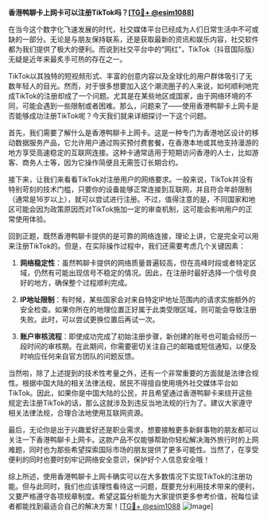 **香港鸭聊卡上网卡可以注册TikTok吗？[[TG💪+ @esim1088](https://t.me/s/esim1088)]**

在当今这个数字化飞速发展的时代，社交媒体平台已经成为人们日常生活中不可或缺的一部分。无论是与朋友保持联系，还是获取最新的资讯和娱乐内容，社交软件都为我们提供了极大的便利。而说到社交平台中的“网红”，TikTok（抖音国际版）无疑是近年来最炙手可热的存在之一。

TikTok以其独特的短视频形式、丰富的创意内容以及全球化的用户群体吸引了无数年轻人的目光。然而，对于很多想要加入这个潮流圈子的人来说，如何顺利地完成TikTok的注册却成了一个问题。尤其是在某些地区或国家，由于网络环境的不同，可能会遇到一些限制或者困难。那么，问题来了——使用香港鸭聊卡上网卡是否能够成功注册TikTok呢？今天我们就来详细探讨一下这个问题。

首先，我们需要了解什么是香港鸭聊卡上网卡。这是一种专门为香港地区设计的移动数据服务产品，它允许用户通过购买预付费套餐，在香港本地或其他支持漫游的地方享受高速稳定的互联网连接。这种卡通常适用于短期访问香港的人士，比如游客、商务人士等，因为它操作简便且无需签订长期合约。

接下来，让我们来看看TikTok对注册用户的网络要求。一般来说，TikTok并没有特别苛刻的技术门槛，只要你的设备能够正常连接到互联网，并且符合年龄限制（通常是16岁以上），就可以尝试进行注册。不过，值得注意的是，不同国家和地区可能会因为政策原因而对TikTok施加一定的审查机制，这可能会影响用户的正常使用体验。

回到正题，既然香港鸭聊卡提供的是可靠的网络连接，理论上讲，它是完全可以用来注册TikTok的。但是，在实际操作过程中，我们还需要考虑几个关键因素：

1. **网络稳定性**：虽然鸭聊卡提供的网络质量普遍较高，但在高峰时段或者特定区域，仍然有可能出现信号不稳定的情况。因此，在注册时最好选择一个信号良好的地方，确保整个过程顺利完成。
   
2. **IP地址限制**：有时候，某些国家会对来自特定IP地址范围内的请求实施额外的安全检查。如果你所在的地理位置正好属于此类受限区域，则可能会导致注册失败。此时，可以尝试更换位置后再试一次。

3. **账户审核流程**：即使成功完成了初始注册步骤，新创建的账号也可能会经历一段时间的审核期。在此期间，你需要密切关注自己的邮箱或短信通知，以便及时响应任何来自官方团队的问题反馈。

当然啦，除了上述提到的技术性考量之外，还有一个非常重要的方面就是法律合规性。根据中国大陆的相关法律法规，居民不得擅自使用境外社交媒体平台如TikTok。因此，如果你是中国大陆的公民，并且希望通过香港鸭聊卡来绕开这些规定去注册TikTok的话，那么这就涉及到违反当地法规的行为了。建议大家遵守相关法律法规，合理合法地使用互联网资源。

最后，无论你是出于兴趣爱好还是职业需求，想要接触更多新鲜事物的朋友都可以关注一下香港鸭聊卡上网卡。这款产品不仅能够帮助你轻松解决海外旅行时的上网难题，同时也为那些希望探索国际市场的朋友提供了更多可能性。当然了，在享受便利的同时也要时刻牢记网络安全意识，保护好个人信息安全哦！

综上所述，使用香港鸭聊卡上网卡确实可以在大多数情况下实现TikTok的注册功能。但与此同时，我们也应该理性看待这一问题，既要充分利用技术带来的便利，又要严格遵守各项规章制度。希望这篇分析能为大家提供更多参考价值，祝每位读者都能找到最适合自己的解决方案！[[TG💪+ @esim1088](https://t.me/s/esim1088) ![Image](https://i.postimg.cc/4NQfJmqS/Snipaste-2025-05-13-00-14-12.png)]